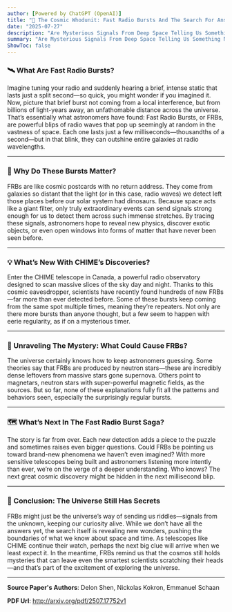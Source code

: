 ```yaml
---
author: [Powered by ChatGPT (OpenAI)]
title: "🌌 The Cosmic Whodunit: Fast Radio Bursts And The Search For Answers"
date: "2025-07-27"
description: "Are Mysterious Signals From Deep Space Telling Us Something New About The Universe?"
summary: "Are Mysterious Signals From Deep Space Telling Us Something New About The Universe?"
ShowToc: false
---
```


### 🛰️ What Are Fast Radio Bursts?

Imagine tuning your radio and suddenly hearing a brief, intense static that lasts just a split second—so quick, you might wonder if you imagined it. Now, picture that brief burst not coming from a local interference, but from billions of light-years away, an unfathomable distance across the universe. That’s essentially what astronomers have found: Fast Radio Bursts, or FRBs, are powerful blips of radio waves that pop up seemingly at random in the vastness of space. Each one lasts just a few milliseconds—thousandths of a second—but in that blink, they can outshine entire galaxies at radio wavelengths.

---

### 🔭 Why Do These Bursts Matter?

FRBs are like cosmic postcards with no return address. They come from galaxies so distant that the light (or in this case, radio waves) we detect left those places before our solar system had dinosaurs. Because space acts like a giant filter, only truly extraordinary events can send signals strong enough for us to detect them across such immense stretches. By tracing these signals, astronomers hope to reveal new physics, discover exotic objects, or even open windows into forms of matter that have never been seen before.

---

### 💡 What’s New With CHIME’s Discoveries?

Enter the CHIME telescope in Canada, a powerful radio observatory designed to scan massive slices of the sky day and night. Thanks to this cosmic eavesdropper, scientists have recently found hundreds of new FRBs—far more than ever detected before. Some of these bursts keep coming from the same spot multiple times, meaning they’re repeaters. Not only are there more bursts than anyone thought, but a few seem to happen with eerie regularity, as if on a mysterious timer.

---

### 🧩 Unraveling The Mystery: What Could Cause FRBs?

The universe certainly knows how to keep astronomers guessing. Some theories say that FRBs are produced by neutron stars—these are incredibly dense leftovers from massive stars gone supernova. Others point to magnetars, neutron stars with super-powerful magnetic fields, as the sources. But so far, none of these explanations fully fit all the patterns and behaviors seen, especially the surprisingly regular bursts.

---

### 🗺️ What’s Next In The Fast Radio Burst Saga?

The story is far from over. Each new detection adds a piece to the puzzle and sometimes raises even bigger questions. Could FRBs be pointing us toward brand-new phenomena we haven’t even imagined? With more sensitive telescopes being built and astronomers listening more intently than ever, we’re on the verge of a deeper understanding. Who knows? The next great cosmic discovery might be hidden in the next millisecond blip.

---

### 🚀 Conclusion: The Universe Still Has Secrets

FRBs might just be the universe’s way of sending us riddles—signals from the unknown, keeping our curiosity alive. While we don’t have all the answers yet, the search itself is revealing new wonders, pushing the boundaries of what we know about space and time. As telescopes like CHIME continue their watch, perhaps the next big clue will arrive when we least expect it. In the meantime, FRBs remind us that the cosmos still holds mysteries that can leave even the smartest scientists scratching their heads—and that’s part of the excitement of exploring the universe.

---

**Source Paper's Authors**: Delon Shen, Nickolas Kokron, Emmanuel Schaan

**PDF Url**: http://arxiv.org/pdf/2507.17752v1

